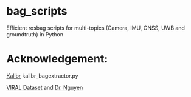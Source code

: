 # bag_scripts
Efficient rosbag scripts for multi-topics (Camera, IMU, GNSS, UWB and groundtruth) in Python

# Acknowledgement:
   [Kalibr](https://github.com/ethz-asl/kalibr) kalibr_bagextractor.py
   
   [VIRAL Dataset](https://github.com/ntu-aris/ntu_viral_dataset) and [Dr. Nguyen](https://github.com/brytsknguyen)
